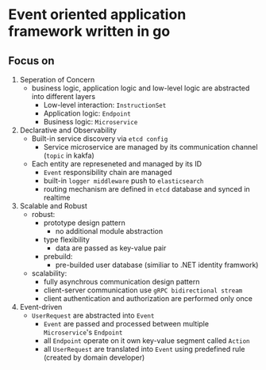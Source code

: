 # Event oriented application framework written in go
## Focus on 
1. Seperation of Concern 
    - business logic, application logic and low-level logic are abstracted into different layers
        -  Low-level interaction: `InstructionSet`
        -  Application logic: `Endpoint`
        -  Business logic: `Microservice`
3. Declarative and Observability
    - Built-in service discovery via `etcd config`
        - Service microservice are managed by its communication channel (`topic` in kakfa)
    - Each entity are represeneted and managed by its ID
        - `Event` responsibility chain are managed 
        - built-in `logger middleware` push to `elasticsearch` 
        - routing mechanism are defined in `etcd` database and synced in realtime
4. Scalable and Robust 
    - robust:
        - prototype design pattern
            - no additional module abstraction 
        - type flexibility
            - data are passed as key-value pair 
        - prebuild:
            - pre-builded user database (similiar to .NET identity framwork)
    - scalability:
        - fully asynchrous communication design pattern
        - client-server communication use `gRPC bidirectional stream`
        - client authentication and authorization are performed only once
6. Event-driven 
    - `UserRequest` are abstracted into `Event`
        - `Event` are passed and processed between multiple `Microservice`'s `Endpoint`
        - all `Endpoint` operate on it own key-value segment called `Action`
        - all `UserRequest` are translated into `Event` using predefined rule (created by domain developer)

